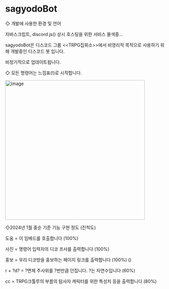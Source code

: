 ﻿# sagyodoBot


◇ 개발에 사용한 환경 및 언어

자바스크립트, discord.js()
상시 호스팅을 위한 서비스 물색중... 

sagyodoBot은 디스코드 그룹 <<TRPG집회소>>에서 비영리적 목적으로 사용하기 위해 개발중인 디스코드 봇 입니다.

비정기적으로 업데이트됩니다. 

◇ 모든 명령어는 느낌표(!)로 시작합니다. 

<img width="441" alt="image" src="https://github.com/hwangjisu9112/sagyodoBot/assets/101966205/b57f86be-b4e1-47c8-bc3b-7168b469ebd9">

◇2024년 1월 중순 기준 기능 구현 정도 (진척도)

도움 = 이 임베드를 호출합니다 (100%)

사진 = 명령어 입력자의 디코 프사를 출력합니다 (100%) 

홍보 = 우리 디코방을 홍보하는 페이지 링크를 출력합니다 (100%) ()

r + ?d? = ?면체 주사위를 ?번만큼 던집니다. ?는 자연수입니다 (60%)

cc = TRPG크툴루의 부름의 탐사자 캐릭터를 위한 특성치 등을 출력합니다 (80%)
